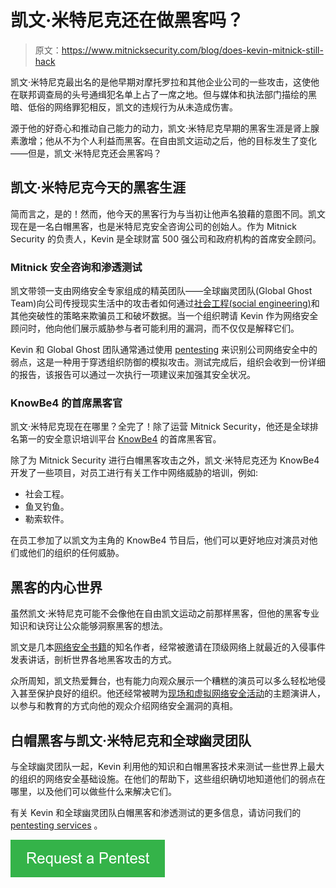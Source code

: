 # 凯文·米特尼克还在做黑客吗？

> 原文：<https://www.mitnicksecurity.com/blog/does-kevin-mitnick-still-hack>

凯文·米特尼克最出名的是他早期对摩托罗拉和其他企业公司的一些攻击，这使他在联邦调查局的头号通缉犯名单上占了一席之地。但与媒体和执法部门描绘的黑暗、低俗的网络罪犯相反，凯文的违规行为从未造成伤害。

源于他的好奇心和推动自己能力的动力，凯文·米特尼克早期的黑客生涯是肾上腺素激增；他从不为个人利益而黑客。在自由凯文运动之后，他的目标发生了变化——但是，凯文·米特尼克还会黑客吗？

## 凯文·米特尼克今天的黑客生涯

简而言之，是的！然而，他今天的黑客行为与当初让他声名狼藉的意图不同。凯文现在是一名白帽黑客，也是米特尼克安全咨询公司的创始人。作为 Mitnick Security 的负责人，Kevin 是全球财富 500 强公司和政府机构的首席安全顾问。

### Mitnick 安全咨询和渗透测试

凯文带领一支由网络安全专家组成的精英团队——全球幽灵团队(Global Ghost Team)向公司传授现实生活中的攻击者如何通过[社会工程(social engineering)](https://www.mitnicksecurity.com/blog/what-is-a-social-engineering-attack)和其他突破性的策略来欺骗员工和破坏数据。当一个组织聘请 Kevin 作为网络安全顾问时，他向他们展示威胁参与者可能利用的漏洞，而不仅仅是解释它们。

Kevin 和 Global Ghost 团队通常通过使用 [pentesting](https://www.mitnicksecurity.com/blog/pros-and-cons-of-vulnerability-scanning-vs-penetration-testing) 来识别公司网络安全中的弱点，这是一种用于穿透组织防御的模拟攻击。测试完成后，组织会收到一份详细的报告，该报告可以通过一次执行一项建议来加强其安全状况。

### KnowBe4 的首席黑客官

凯文·米特尼克现在在哪里？全完了！除了运营 Mitnick Security，他还是全球排名第一的安全意识培训平台 [KnowBe4](https://www.knowbe4.com/products/who-is-kevin-mitnick/) 的首席黑客官。

除了为 Mitnick Security 进行白帽黑客攻击之外，凯文·米特尼克还为 KnowBe4 开发了一些项目，对员工进行有关工作中网络威胁的培训，例如:

*   社会工程。
*   鱼叉钓鱼。
*   勒索软件。

在员工参加了以凯文为主角的 KnowBe4 节目后，他们可以更好地应对演员对他们或他们的组织的任何威胁。

## 黑客的内心世界

虽然凯文·米特尼克可能不会像他在自由凯文运动之前那样黑客，但他的黑客专业知识和诀窍让公众能够洞察黑客的想法。

凯文是几本[网络安全书籍](https://www.mitnicksecurity.com/blog/5-of-the-best-cybersecurity-books)的知名作者，经常被邀请在顶级网络上就最近的入侵事件发表讲话，剖析世界各地黑客攻击的方式。

众所周知，凯文热爱舞台，也有能力向观众展示一个糟糕的演员可以多么轻松地侵入甚至保护良好的组织。他还经常被聘为[现场和虚拟网络安全活动](https://www.mitnicksecurity.com/speaking)的主题演讲人，以参与和教育的方式向他的观众介绍网络安全漏洞的真相。

## 白帽黑客与凯文·米特尼克和全球幽灵团队

与全球幽灵团队一起，Kevin 利用他的知识和白帽黑客技术来测试一些世界上最大的组织的网络安全基础设施。在他们的帮助下，这些组织确切地知道他们的弱点在哪里，以及他们可以做些什么来解决它们。

有关 Kevin 和全球幽灵团队白帽黑客和渗透测试的更多信息，请访问我们的 [pentesting services](https://www.mitnicksecurity.com/penetration-testing) 。

[![Request a Pentest](img/f592917b6c93f4f4868bb461ea4f1b05.png)](https://cta-redirect.hubspot.com/cta/redirect/3875471/bc4c6680-0643-4bbb-b28e-24b110afe94f)